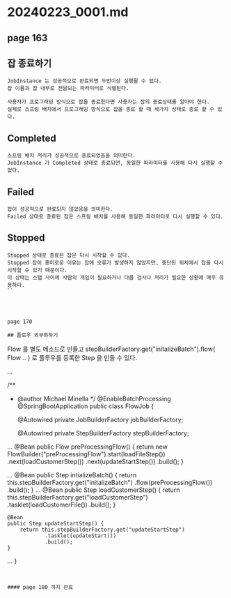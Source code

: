 
# 20240223_0001.md

## page 163
## 잡 종료하기

```
JobInstance 는 성공적으로 완료되면 두번이상 실행될 수 없다.
잡 이름과 잡 내부로 전달되는 파라미터로 식별된다.

사용자가 프로그래밍 방식으로 잡을 종료한다면 사용자는 잡의 종료상태를 알아야 한다.
실제로 스프링 배치에서 프로그래밍 방식으로 잡을 종료 할 때 세가지 상태로 종료 할 수 있다.

```

## Completed
```
스프링 배치 처리가 성공적으로 종료되었음을 의미한다.
JobInstance 가 Completed 상태로 종료되면, 동일한 파라미터를 사용해 다시 실행할 수 없다.
```

## Failed 
```
잡이 성공적으로 완료되지 않았음을 의미한다.
Failed 상태로 종료된 잡은 스프링 배치를 사용해 동일한 파라미터로 다시 실행할 수 있다.
```

## Stopped
```
Stopped 상태로 종료된 잡은 다시 시작할 수 있다.
Stopped 잡이 흥미로운 이유는 잡에 오류가 발생하지 않았지만, 중단된 위치에서 잡을 다시 시작할 수 있기 때문이다.
이 상태는 스탭 사이에 사람의 개입이 필요하거나 다름 검사나 처리가 필요한 상황에 매우 유용하다.
``




page 170

## 플로우 외부화하기

```
Flow 를 별도 메소드로 만들고
stepBuilderFactory.get("initalizeBatch").flow( Flow .. ) 로 플루우를 등록한 Step 을 만들 수 있다.

...

/**
 * @author Michael Minella
 */
@EnableBatchProcessing
@SpringBootApplication
public class FlowJob {

	@Autowired
	private JobBuilderFactory jobBuilderFactory;

	@Autowired
	private StepBuilderFactory stepBuilderFactory;

...
	@Bean
	public Flow preProcessingFlow() {
		return new FlowBuilder<Flow>("preProcessingFlow").start(loadFileStep())
				.next(loadCustomerStep())
				.next(updateStartStep())
				.build();
	}

...
	@Bean
	public Step intializeBatch() {
		return this.stepBuilderFactory.get("initalizeBatch")
				.flow(preProcessingFlow())
				.build();
	}
...
	@Bean
	public Step loadCustomerStep() {
		return this.stepBuilderFactory.get("loadCustomerStep")
				.tasklet(loadCustomerFile())
				.build();
	}

	@Bean
	public Step updateStartStep() {
		return this.stepBuilderFactory.get("updateStartStep")
				.tasklet(updateStart())
				.build();
	}
...
}

```


#### page 180 까지 완료